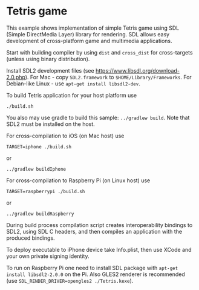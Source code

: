 # Tetris game

This example shows implementation of simple Tetris game using SDL
(Simple DirectMedia Layer) library for rendering. SDL allows easy development
of cross-platform game and multimedia applications.

Start with building compiler by using `dist` and `cross_dist` for cross-targets (unless
using binary distribution).

Install SDL2 development files (see https://www.libsdl.org/download-2.0.php). For Mac -
copy `SDL2.framework` to `$HOME/Library/Frameworks`. For Debian-like Linux -
use `apt-get install libsdl2-dev`.

To build Tetris application for your host platform use 
    
    ./build.sh
 
You also may use gradle to build this sample: `../gradlew build`.
Note that SDL2 must be installed on the host.

For cross-compilation to iOS (on Mac host) use

	TARGET=iphone ./build.sh
or
    
    ../gradlew buildIphone
    
For cross-compilation to Raspberry Pi (on Linux host) use

	TARGET=raspberrypi ./build.sh
or

    ../gradlew buildRaspberry

During build process compilation script creates interoperability bindings to SDL2, using SDL C headers,
and then compiles an application with the produced bindings.

To deploy executable to iPhone device take Info.plist, then use XCode and your own private signing identity.

To run on Raspberry Pi one need to install SDL package with `apt-get install libsdl2-2.0.0` on the Pi. 
Also GLES2 renderer is recommended (use `SDL_RENDER_DRIVER=opengles2 ./Tetris.kexe`).

